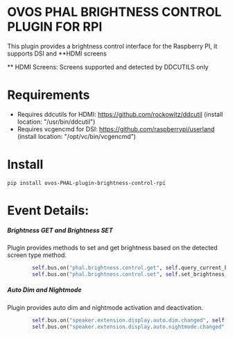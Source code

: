 # OVOS PHAL BRIGHTNESS CONTROL PLUGIN FOR RPI

This plugin provides a brightness control interface for the Raspberry PI, it supports DSI and **HDMI screens

** HDMI Screens: Screens supported and detected by DDCUTILS only

# Requirements
- Requires ddcutils for HDMI: https://github.com/rockowitz/ddcutil (install location: "/usr/bin/ddcutil")
- Requires vcgencmd for DSI: https://github.com/raspberrypi/userland (install location: "/opt/vc/bin/vcgencmd")

# Install

`pip install ovos-PHAL-plugin-brightness-control-rpi`

# Event Details:

##### Brightness GET and Brightness SET

Plugin provides methods to set and get brightness based on the detected screen type method.

```python
        self.bus.on("phal.brightness.control.get", self.query_current_brightness)
        self.bus.on("phal.brightness.control.set", self.set_brightness_from_bus)
```

##### Auto Dim and Nightmode

Plugin provides auto dim and nightmode activation and deactivation.

```python
        self.bus.on("speaker.extension.display.auto.dim.changed", self.is_auto_dim_enabled)
        self.bus.on("speaker.extension.display.auto.nightmode.changed", self.is_auto_night_mode_enabled)
```
